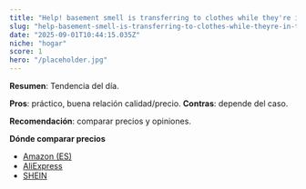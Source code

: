 ```yaml
---
title: "Help! basement smell is transferring to clothes while they're in the dryer : ("
slug: "help-basement-smell-is-transferring-to-clothes-while-theyre-in-the-dryer"
date: "2025-09-01T10:44:15.035Z"
niche: "hogar"
score: 1
hero: "/placeholder.jpg"
---
```


**Resumen**: Tendencia del día.

**Pros**: práctico, buena relación calidad/precio. **Contras**: depende del caso.

**Recomendación**: comparar precios y opiniones.

**Dónde comparar precios**
- [Amazon (ES)](https://www.amazon.es/s?k=Help%21+basement+smell+is+transferring+to+clothes+while+they%27re+in+the+dryer+%3A+%28&tag=teknovashop25-21)
- [AliExpress](https://www.aliexpress.com/wholesale?SearchText=Help%21+basement+smell+is+transferring+to+clothes+while+they%27re+in+the+dryer+%3A+%28)
- [SHEIN](https://www.shein.com/pdsearch?q=Help%21+basement+smell+is+transferring+to+clothes+while+they%27re+in+the+dryer+%3A+%28)

